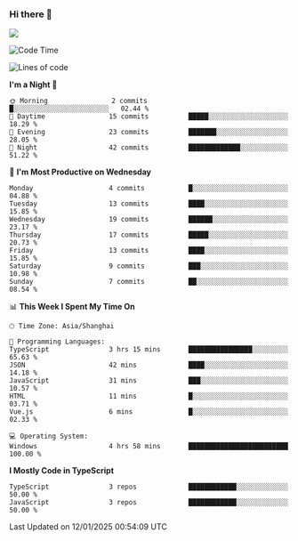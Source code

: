 ### Hi there 👋

<img src="https://github-readme-stats.vercel.app/api/top-langs/?username=lhvision"/>

<!--START_SECTION:waka-->
![Code Time](http://img.shields.io/badge/Code%20Time-40%20hrs%2045%20mins-blue)

![Lines of code](https://img.shields.io/badge/From%20Hello%20World%20I%27ve%20Written-62.7%20thousand%20lines%20of%20code-blue)

**I'm a Night 🦉** 

```text
🌞 Morning                2 commits           █░░░░░░░░░░░░░░░░░░░░░░░░   02.44 % 
🌆 Daytime                15 commits          █████░░░░░░░░░░░░░░░░░░░░   18.29 % 
🌃 Evening                23 commits          ███████░░░░░░░░░░░░░░░░░░   28.05 % 
🌙 Night                  42 commits          █████████████░░░░░░░░░░░░   51.22 % 
```
📅 **I'm Most Productive on Wednesday** 

```text
Monday                   4 commits           █░░░░░░░░░░░░░░░░░░░░░░░░   04.88 % 
Tuesday                  13 commits          ████░░░░░░░░░░░░░░░░░░░░░   15.85 % 
Wednesday                19 commits          ██████░░░░░░░░░░░░░░░░░░░   23.17 % 
Thursday                 17 commits          █████░░░░░░░░░░░░░░░░░░░░   20.73 % 
Friday                   13 commits          ████░░░░░░░░░░░░░░░░░░░░░   15.85 % 
Saturday                 9 commits           ███░░░░░░░░░░░░░░░░░░░░░░   10.98 % 
Sunday                   7 commits           ██░░░░░░░░░░░░░░░░░░░░░░░   08.54 % 
```


📊 **This Week I Spent My Time On** 

```text
🕑︎ Time Zone: Asia/Shanghai

💬 Programming Languages: 
TypeScript               3 hrs 15 mins       ████████████████░░░░░░░░░   65.63 % 
JSON                     42 mins             ████░░░░░░░░░░░░░░░░░░░░░   14.18 % 
JavaScript               31 mins             ███░░░░░░░░░░░░░░░░░░░░░░   10.57 % 
HTML                     11 mins             █░░░░░░░░░░░░░░░░░░░░░░░░   03.71 % 
Vue.js                   6 mins              █░░░░░░░░░░░░░░░░░░░░░░░░   02.33 % 

💻 Operating System: 
Windows                  4 hrs 58 mins       █████████████████████████   100.00 % 
```

**I Mostly Code in TypeScript** 

```text
TypeScript               3 repos             ████████████░░░░░░░░░░░░░   50.00 % 
JavaScript               3 repos             ████████████░░░░░░░░░░░░░   50.00 % 
```




 Last Updated on 12/01/2025 00:54:09 UTC
<!--END_SECTION:waka-->
